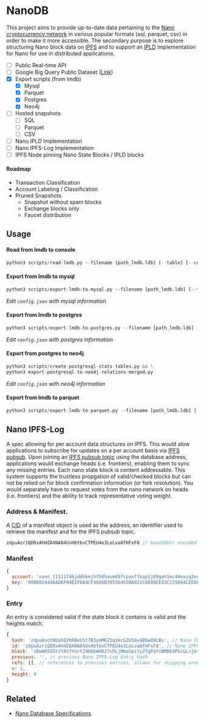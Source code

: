 # NanoDB

This project aims to provide up-to-date data pertaining to the [Nano cryptocurrency network](https://github.com/nanocurrency/nano-node) in various popular formats (sql, parquet, csv) in order to make it more accessible. The secondary purpose is to explore structuring Nano block data on [IPFS](https://github.com/ipfs/go-ipfs) and to support an [IPLD](https://github.com/ipld/specs) implementation for Nano for use in distributed applications.

- [ ] Public Real-time API
- [ ] Google Big Query Public Dataset ([Link](https://console.cloud.google.com/bigquery?project=nano-node-310304&page=project))
- [x] Export scripts (from lmdb)
  - [x] Mysql
  - [x] Parquet
  - [x] Postgres
  - [x] Neo4j
- [ ] Hosted snapshots
  - [ ] SQL
  - [ ] Parquet
  - [ ] CSV
- [ ] Nano IPLD Implementation
- [ ] Nano IPFS-Log Implementation
- [ ] IPFS Node pinning Nano State Blocks / IPLD blocks

#### Roadmap

- Transaction Classification
- Account Labeling / Classification
- Pruned Snapshots
  - Snapshot without spam blocks
  - Exchange blocks only
  - Faucet distribution

## Usage

#### Read from lmdb to console

```py
python3 scripts/read-lmdb.py --filename [path_lmdb.ldb] [--table] [--count]
```

#### Export from lmdb to mysql

```py
python3 scripts/export-lmdb-to-mysql.py --filename [path_lmdb.ldb] [--table] [--count]
```

_Edit `config.json` with mysql information_

#### Export from lmdb to postgres

```py
python3 scripts/export-lmdb-to-postgres.py --filename [path_lmdb.ldb] [--table] [--count]
```

_Edit `config.json` with postgres information_

#### Export from postgres to neo4j

```py
python3 scripts/create-postgresql-stats-tables.py && \
python3 export-postgresql-to-neo4j-relations-merged.py
```

_Edit `config.json` with neo4j information_

#### Export from lmdb to parquet

```py
python3 scripts/export-lmdb-to-parquet.py --filename [path_lmdb.ldb] [--table] [--count]
```

## Nano IPFS-Log

A spec allowing for per account data structures on IPFS. This would alow applications to subscribe for updates on a per account basis via [IPFS pubsub](https://docs.libp2p.io/concepts/publish-subscribe/). Upon joining an [IPFS pubsub topic](https://docs.libp2p.io/concepts/publish-subscribe/) using the database address, applications would exchange heads (i.e. frontiers), enabling them to sync any missing entries. Each nano state block is content addressable. This system supports the trustless propgation of valid/checked blocks but can not be relied on for block confirmation information (or fork resolution). You would separately have to request votes from the nano network on heads (i.e. frontiers) and the ability to track representative voting weight.

### Address & Manifest.

A [CID](https://github.com/multiformats/cid) of a manifest object is used as the address, an identifier used to retrieve the manifest and for the IPFS pubsub topic.

```js
zdpuAzr1QDRxAhHZAXNA84UvHbtbvCTPEU4e3LoLva8fHFxF8 // base58btc encoded CID of manifest
```

### Manifest

```js
{
  account: 'nano_11111746jddhkmjhfb8haumd97cpasftkap1j89gah1mc44exsq3uohbkw95',
  key: '0000014448AD6F94E2F6A4CF46E6B39556465BA922C0898EE43C135084CEE6E1'
}
```

### Entry

An entry is considered valid if the state block it contains is valid and the heights match.

```js
{
  hash: 'zdpuAnctNUahQ2hRBeVSt7B3ymMKZ1qiHcGZUS8vABbwQ9LBs', // Nano IPFS-Log Entry hash
  id: 'zdpuAzr1QDRxAhHZAXNA84UvHbtbvCTPEU4e3LoLva8fHFxF8', // Nano IPFS-Log Address
  block: 'zBwWX5GSt1YAYJYortZ4HSkWHD2JsDLjMmo5piYyZfgPqYiNMDEdPGcGLxjmt6nhmPApErDew6eVBdGECYtF6W73kZ1dk', // IPFS hash of Nano State Block
  previous: '', // previous Nano IPFS-Log Entry hash
  refs: [], // references to previous entries, allows for skipping around and faster sync (using Nano IPFS-Log Entry hash)
  v: 1,
  height: 0
}
```

## Related

- [Nano Database Specifications](https://github.com/nanocurrency/nanodb-specification)
